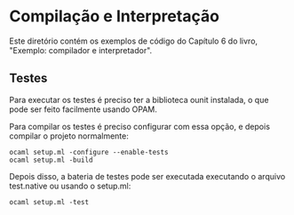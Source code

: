 Compilação e Interpretação
====

Este diretório contém os exemplos de código do Capítulo 6 do livro,
"Exemplo: compilador e interpretador".

## Testes

Para executar os testes é preciso ter a biblioteca ounit instalada, o que
pode ser feito facilmente usando OPAM.

Para compilar os testes é preciso configurar com essa opção, e depois
compilar o projeto normalmente:

````
ocaml setup.ml -configure --enable-tests
ocaml setup.ml -build
````

Depois disso, a bateria de testes pode ser executada executando o arquivo
test.native ou usando o setup.ml:

````
ocaml setup.ml -test
````
